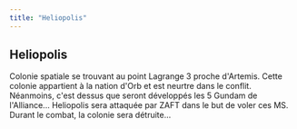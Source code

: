 ```yaml
---
title: "Heliopolis"
---
```


Heliopolis
----------

Colonie spatiale se trouvant au point Lagrange 3 proche d'Artemis. Cette colonie appartient à la nation d'Orb et est neurtre dans le conflit. Néanmoins, c'est dessus que seront développés les 5 Gundam de l'Alliance... Heliopolis sera attaquée par ZAFT dans le but de voler ces MS. Durant le combat, la colonie sera détruite...


